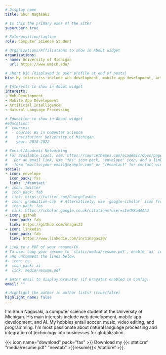```yaml
---
# Display name
title: Shun Nagasaki

# Is this the primary user of the site?
superuser: true

# Role/position/tagline
role: Computer Science Student

# Organizations/Affiliations to show in About widget
organizations:
- name: University of Michigan
  url: https://www.umich.edu/

# Short bio (displayed in user profile at end of posts)
bio: My interestss include web development, mobile app development, artificial intelligence, and NLP.

# Interests to show in About widget
interests:
- Web Development
- Mobile App Development
- Artificial Intelligence
- Natural Language Processing

# Education to show in About widget
#education:
#  courses:
#  - course: BS in Computer Science
#    institution: University of Michigan
#    year: 2018-2022

# Social/Academic Networking
# For available icons, see: https://sourcethemes.com/academic/docs/page-builder/#icons
#   For an email link, use "fas" icon pack, "envelope" icon, and a link in the
#   form "mailto:your-email@example.com" or "/#contact" for contact widget.
social:
- icon: envelope
  icon_pack: fas
  link: '/#contact'
#- icon: twitter
#  icon_pack: fab
#  link: https://twitter.com/GeorgeCushen
#- icon: graduation-cap  # Alternatively, use `google-scholar` icon from `ai` icon pack
#  icon_pack: fas
#  link: https://scholar.google.co.uk/citations?user=sIwtMXoAAAAJ
- icon: github
  icon_pack: fab
  link: https://github.com/snagas22
- icon: linkedin
  icon_pack: fab
  link: https://www.linkedin.com/in/11nagas20/

# Link to a PDF of your resume/CV.
# To use: copy your resume to `static/media/resume.pdf`, enable `ai` icons in `params.toml`, 
# and uncomment the lines below.
#- icon: cv
#  icon_pack: ai
#  link: media/resume.pdf

# Enter email to display Gravatar (if Gravatar enabled in Config)
email: ""

# Highlight the author in author lists? (true/false)
highlight_name: false
---
```


I'm Shun Nagasaki, a computer science student at the University of Michigan. His main interests include web development, mobile app development, and AI. My hobbies entail soccer, music, video editing, and programming. I'm most passionate about natural language processing and integration of technology into businesses for globalization.

<!-- add here to append more description of myself -->

{{< icon name="download" pack="fas" >}} Download my {{< staticref "media/resume.pdf" "newtab" >}}resumé{{< /staticref >}}.
